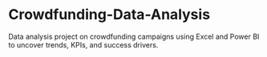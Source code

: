 # Crowdfunding-Data-Analysis
Data analysis project on crowdfunding campaigns using Excel and Power BI to uncover trends, KPIs, and success drivers.

